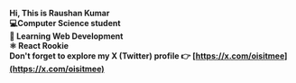 <b>Hi, This is Raushan Kumar <b>  
 💻Computer Science student  
 🧠 Learning Web Development   
 ⚛️ React Rookie   
 Don't forget to explore my X (Twitter) profile 👉 [https://x.com/oisitmee](https://x.com/oisitmee)

 
 

